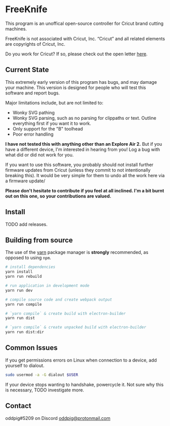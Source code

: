 # FreeKnife
This program is an unoffical open-source controller for Cricut brand cutting machines.

FreeKnife is not associated with Cricut, Inc. “Cricut” and all related elements are copyrights of Cricut, Inc.

Do you work for Cricut? If so, please check out the open letter [here](https://github.com/OddPig/FreeKnife/blob/main/OPENLETTER.md).</a>

## Current State

This extremely early version of this program has bugs, and may damage your machine. This version is designed for people who will test this software and report bugs.

Major limitations include, but are not limited to:
* Wonky SVG pathing
* Wonky SVG parsing, such as no parsing for clippaths or text. Outline everything first if you want it to work.
* Only support for the "B" toolhead
* Poor error handling

**I have not tested this with anything other than an Explore Air 2.** But if you have a different device, I'm interested in hearing from you! Log a bug with what did or did not work for you.

If you want to use this software, you probably should not install further firmware updates from Cricut (unless they commit to not intentionally breaking this). It would be very simple for them to undo all the work here via a firmware update/

**Please don't hesitate to contribute if you feel at all inclined. I'm a bit burnt out on this one, so your contributions are valued.**

## Install

TODO add releases.

## Building from source

The use of the [yarn](https://yarnpkg.com/) package manager is **strongly** recommended, as opposed to using `npm`.

```bash
# install dependencies
yarn install
yarn run rebuild

# run application in development mode
yarn run dev

# compile source code and create webpack output
yarn run compile

# `yarn compile` & create build with electron-builder
yarn run dist

# `yarn compile` & create unpacked build with electron-builder
yarn run dist:dir
```

## Common Issues

If you get permissions errors on Linux when connection to a device, add yourself to dialout.
```bash
sudo usermod -a -G dialout $USER
```

If your device stops wanting to handshake, powercycle it. Not sure why this is necessary, TODO investigate more.

## Contact

oddpig#5209 on Discord
oddpig@protonmail.com
